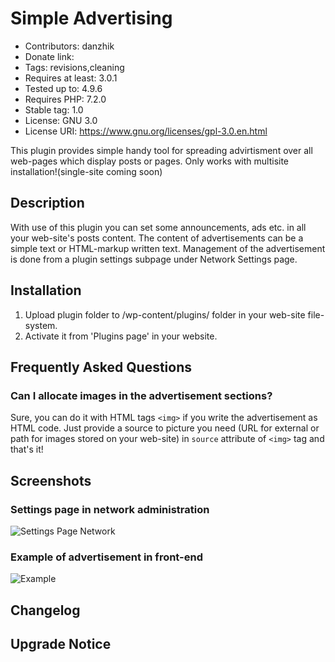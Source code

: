 # Simple Advertising

* Contributors: danzhik
* Donate link:
* Tags: revisions,cleaning
* Requires at least: 3.0.1
* Tested up to: 4.9.6
* Requires PHP: 7.2.0
* Stable tag: 1.0
* License: GNU 3.0
* License URI: https://www.gnu.org/licenses/gpl-3.0.en.html
 
This plugin provides simple handy tool for spreading advirtisment over all web-pages which display posts or pages. Only works with multisite installation!(single-site coming soon)
 
## Description 
 
With use of this plugin you can set some announcements, ads etc. in all your web-site's posts content. The content of advertisements can be a simple text or HTML-markup written text. Management of the advertisement is done from a plugin settings subpage under Network Settings page. 
 
## Installation 
 
1. Upload plugin folder to /wp-content/plugins/ folder in your web-site file-system.
1. Activate it from 'Plugins page' in your website.
 
## Frequently Asked Questions 
 
### Can I allocate images in the advertisement sections?

Sure, you can do it with HTML tags `<img>` if you write the advertisement as HTML code. Just provide a source to picture you need (URL for external or path for images stored on your web-site) in `source` attribute of `<img>` tag and that's it!

 
## Screenshots 
 
### Settings page in network administration
![Settings Page Network](/assets/screenshot-1.png) 

### Example of advertisement in front-end
![Example](/assets/screenshot-2.png)
 
## Changelog 
 

 
## Upgrade Notice 
